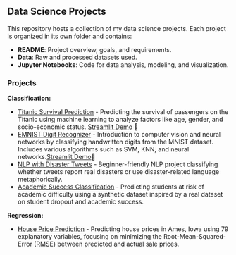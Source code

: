 ## Data Science Projects

This repository hosts a collection of my data science projects. Each project is organized in its own folder and contains:

- **README**: Project overview, goals, and requirements.
- **Data**: Raw and processed datasets used.
- **Jupyter Notebooks**: Code for data analysis, modeling, and visualization.

### Projects

**Classification:**

- [Titanic Survival Prediction](Kaggle/titanic) - Predicting the survival of passengers on the Titanic using machine learning to analyze factors like age, gender, and socio-economic status. [Streamlit Demo](https://data-science-projects-titanic.streamlit.app/) 🚀
- [EMNIST Digit Recognizer](Kaggle/digit-recognizer) - Introduction to computer vision and neural networks by classifying handwritten digits from the MNIST dataset. Includes various algorithms such as SVM, KNN, and neural networks.[Streamlit Demo](https://spagestic-data-science-emnist.streamlit.app/)🚀
- [NLP with Disaster Tweets](Kaggle/nlp-with-disaster-tweets) - Beginner-friendly NLP project classifying whether tweets report real disasters or use disaster-related language metaphorically.
- [Academic Success Classification](Kaggle/academic-success) - Predicting students at risk of academic difficulty using a synthetic dataset inspired by a real dataset on student dropout and academic success.

**Regression:**

- [House Price Prediction](Kaggle/house-price-prediction) - Predicting house prices in Ames, Iowa using 79 explanatory variables, focusing on minimizing the Root-Mean-Squared-Error (RMSE) between predicted and actual sale prices.
